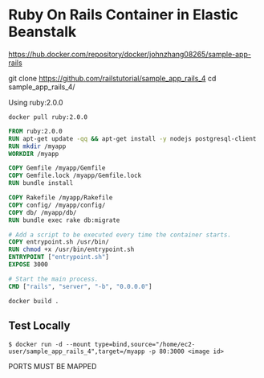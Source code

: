 # Ruby On Rails Container in Elastic Beanstalk

https://hub.docker.com/repository/docker/johnzhang08265/sample-app-rails

git clone https://github.com/railstutorial/sample_app_rails_4
cd sample_app_rails_4/

Using ruby:2.0.0

```
docker pull ruby:2.0.0
```


```Dockerfile
FROM ruby:2.0.0
RUN apt-get update -qq && apt-get install -y nodejs postgresql-client
RUN mkdir /myapp
WORKDIR /myapp

COPY Gemfile /myapp/Gemfile
COPY Gemfile.lock /myapp/Gemfile.lock
RUN bundle install

COPY Rakefile /myapp/Rakefile
COPY config/ /myapp/config/
COPY db/ /myapp/db/
RUN bundle exec rake db:migrate

# Add a script to be executed every time the container starts.
COPY entrypoint.sh /usr/bin/
RUN chmod +x /usr/bin/entrypoint.sh
ENTRYPOINT ["entrypoint.sh"]
EXPOSE 3000

# Start the main process.
CMD ["rails", "server", "-b", "0.0.0.0"]
```

```
docker build .
```

## Test Locally

```
$ docker run -d --mount type=bind,source="/home/ec2-user/sample_app_rails_4",target=/myapp -p 80:3000 <image id>
```

PORTS MUST BE MAPPED
